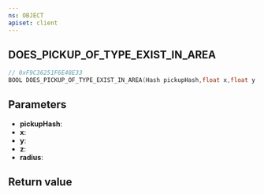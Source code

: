 ```yaml
---
ns: OBJECT
apiset: client
---
```

## DOES_PICKUP_OF_TYPE_EXIST_IN_AREA

```c
// 0xF9C36251F6E48E33
BOOL DOES_PICKUP_OF_TYPE_EXIST_IN_AREA(Hash pickupHash,float x,float y,float z,float radius);
```


## Parameters
* **pickupHash**:
* **x**:
* **y**:
* **z**:
* **radius**:

## Return value

